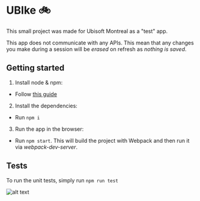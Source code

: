# UBIke 🚲
This small project was made for Ubisoft Montreal as a "test" app.

This app does not communicate with any APIs. This mean that any changes you make during a session will be _erased_ on refresh as _nothing is saved_.

## Getting started
1) Install node & npm:
* Follow [this guide](https://docs.npmjs.com/getting-started/installing-node)
2) Install the dependencies:
* Run `npm i`
3) Run the app in the browser:
* Run `npm start`. This will build the project with Webpack and then run it via _webpack-dev-server_.

## Tests
To run the unit tests, simply run `npm run test`

![alt text](http://s2.quickmeme.com/img/e4/e474b75342e5a27b7cdcf3ce8f897908bd4f40b06208803f6e795018d823adcd.jpg)
